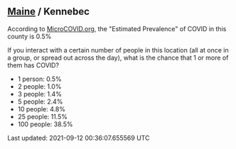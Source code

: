
## [Maine](/united-states/maine) / Kennebec

According to [MicroCOVID.org](http://microcovid.org),
the "Estimated Prevalence" of COVID in this county is 0.5%

If you interact with a certain number of people in this location
(all at once in a group, or spread out across the day), what is the chance that
1 or more of them has COVID?

- 1 person: 0.5%
- 2 people: 1.0%
- 3 people: 1.4%
- 5 people: 2.4%
- 10 people: 4.8%
- 25 people: 11.5%
- 100 people: 38.5%

Last updated: 2021-09-12 00:36:07.655569 UTC
